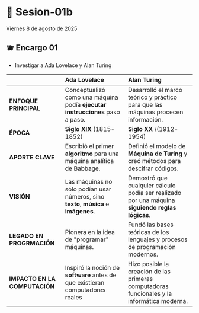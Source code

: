 # 🌷 Sesion-01b

Viernes 8 de agosto de 2025

## 🫐 Encargo 01

- Investigar a Ada Lovelace y Alan Turing

|                    | Ada Lovelace                                                                    | Alan Turing                                 |
|:-------------------|:--------------------------------------------------------------------------------|:--------------------------------------------|
| **ENFOQUE PRINCIPAL**  | Conceptualizó como una máquina podía **ejecutar instrucciones** paso a paso. | Desarrolló el marco teórico y práctico para que las máquinas procecen información.|
| **ÉPOCA**              | **Siglo XIX** (1815-1852)                                                        | **Siglo XX** /(1912-1954)|
| **APORTE CLAVE**       | Escribió el primer **algoritmo** para una máquina analítica de Babbage.          | Definió el modelo de **Máquina de Turing** y creó métodos para descifrar códigos.|
| **VISIÓN**             | Las máquinas no sólo podían usar números, sino **texto**, **música** e **imágenes**.     | Demostró que cualquier cálculo podía ser realizado por una máquina **siguiendo reglas lógicas**.|
| **LEGADO EN PROGRMACIÓN**| Pionera en la idea de "programar" máquinas.                                    |Fundó las bases teóricas de los lenguajes y procesos de programación modernos.|
|**IMPACTO EN LA COMPUTACIÓN** | Inspiró la noción de **software** antes de que existieran computadores reales| Hizo posible la creación de las primeras computadoras funcionales y la informática moderna.|
